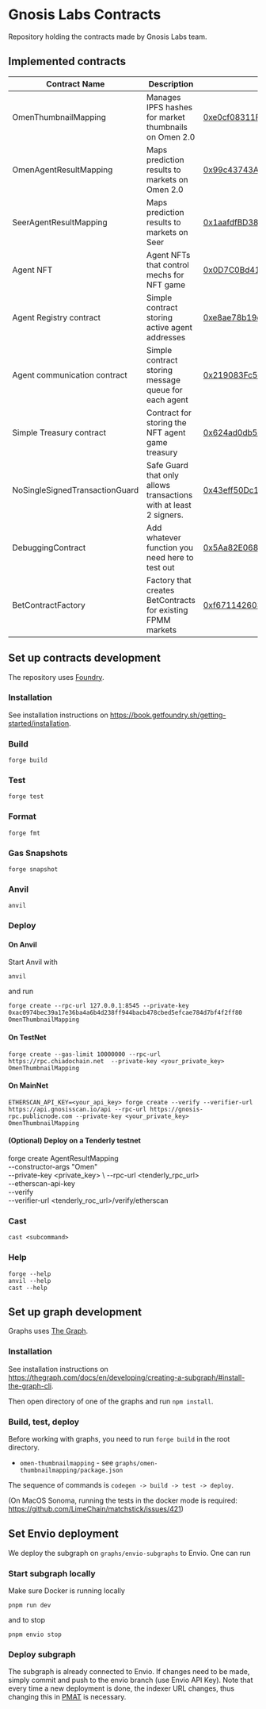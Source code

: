 # Gnosis Labs Contracts

Repository holding the contracts made by Gnosis Labs team.

## Implemented contracts

| Contract Name           | Description                                           | Mainnet Address                                                                                                           | TheGraph                                                                                     |
|-------------------------|-------------------------------------------------------|---------------------------------------------------------------------------------------------------------------------------|----------------------------------------------------------------------------------------------|
| OmenThumbnailMapping    | Manages IPFS hashes for market thumbnails on Omen 2.0 | [0xe0cf08311F03850497B0ed6A2cf067f1750C3eFc](https://gnosisscan.io/address/0xe0cf08311f03850497b0ed6a2cf067f1750c3efc#code) | [omen-thumbnailmapping](https://thegraph.com/studio/subgraph/omen-thumbnailmapping/)         |
| OmenAgentResultMapping  | Maps prediction results to markets on Omen 2.0        | [0x99c43743A2dbd406160CC43cf08113b17178789c](https://gnosisscan.io/address/0x99c43743A2dbd406160CC43cf08113b17178789c#code) | TBA     |
| SeerAgentResultMapping  | Maps prediction results to markets on Seer        | [0x1aafdfBD38EE92A4a74A44A1614E00894205074e](https://gnosisscan.io/address/0x1aafdfBD38EE92A4a74A44A1614E00894205074e#code) | TBA     |
| Agent NFT               | Agent NFTs that control mechs for NFT game            | [0x0D7C0Bd4169D090038c6F41CFd066958fe7619D0](https://gnosisscan.io/address/0x0D7C0Bd4169D090038c6F41CFd066958fe7619D0#code) |  |
| Agent Registry contract               | Simple contract storing active agent addresses            | [0xe8ae78b19c997b6da8189b1a644d4076f8bc880e](https://gnosisscan.io/address/0xe8ae78b19c997b6da8189b1a644d4076f8bc880e#code) |  |
| Agent communication contract               | Simple contract storing message queue for each agent            | [0x219083Fc5315fdc145eE5C0eb22CbE12d6115c53](https://gnosisscan.io/address/0x219083Fc5315fdc145eE5C0eb22CbE12d6115c53#code) |  |
| Simple Treasury contract               | Contract for storing the NFT agent game treasury | [0x624ad0db52e6b18afb4d36b8e79d0c2a74f3fc8a](https://gnosisscan.io/address/0x624ad0db52e6b18afb4d36b8e79d0c2a74f3fc8a#code) |  |
| NoSingleSignedTransactionGuard     | Safe Guard that only allows transactions with at least 2 signers. | [0x43eff50Dc1Db7c084d2488792C7df28C0c3558D5](https://gnosisscan.io/address/0x43eff50Dc1Db7c084d2488792C7df28C0c3558D5#code)   | none |
| DebuggingContract     | Add whatever function you need here to test out | [0x5Aa82E068aE6a6a1C26c42E5a59520a74Cdb8998](https://gnosisscan.io/address/0x5Aa82E068aE6a6a1C26c42E5a59520a74Cdb8998#code)   | none |
| BetContractFactory     | Factory that creates BetContracts for existing FPMM markets | [0xf671142603addba312ed8fbfd39c0890c7a46e54](https://gnosis.blockscout.com/address/0xF671142603aDdBa312eD8fBFD39C0890C7A46e54?tab=contract_code)   | none |


## Set up contracts development

The repository uses [Foundry](https://book.getfoundry.sh/).

### Installation

See installation instructions on https://book.getfoundry.sh/getting-started/installation.

### Build

```shell
forge build
```

### Test

```shell
forge test
```

### Format

```shell
forge fmt
```

### Gas Snapshots

```shell
forge snapshot
```

### Anvil

```shell
anvil
```

### Deploy

#### On Anvil

Start Anvil with

```shell
anvil
```

and run

```shell
forge create --rpc-url 127.0.0.1:8545 --private-key 0xac0974bec39a17e36ba4a6b4d238ff944bacb478cbed5efcae784d7bf4f2ff80 OmenThumbnailMapping
```

#### On TestNet

```shell
forge create --gas-limit 10000000 --rpc-url https://rpc.chiadochain.net  --private-key <your_private_key> OmenThumbnailMapping
```

#### On MainNet

```shell
ETHERSCAN_API_KEY=<your_api_key> forge create --verify --verifier-url https://api.gnosisscan.io/api --rpc-url https://gnosis-rpc.publicnode.com --private-key <your_private_key> OmenThumbnailMapping
```

#### (Optional) Deploy on a Tenderly testnet
forge create AgentResultMapping \
--constructor-args "Omen" \
--private-key <private_key> \ 
--rpc-url <tenderly_rpc_url>  \
--etherscan-api-key <tenderly-access-token> \
--verify \
--verifier-url <tenderly_roc_url>/verify/etherscan


### Cast

```shell
cast <subcommand>
```

### Help

```shell
forge --help
anvil --help
cast --help
```

## Set up graph development

Graphs uses [The Graph](https://thegraph.com/docs).

### Installation

See installation instructions on https://thegraph.com/docs/en/developing/creating-a-subgraph/#install-the-graph-cli.

Then open directory of one of the graphs and run `npm install`.

### Build, test, deploy

Before working with graphs, you need to run `forge build` in the root directory.

- `omen-thumbnailmapping` - see `graphs/omen-thumbnailmapping/package.json`

The sequence of commands is `codegen -> build -> test -> deploy`.

(On MacOS Sonoma, running the tests in the docker mode is required: https://github.com/LimeChain/matchstick/issues/421)

## Set Envio deployment

We deploy the subgraph on `graphs/envio-subgraphs` to Envio.
One can run 

### Start subgraph locally

Make sure Docker is running locally

```shell
pnpm run dev
```

and to stop
```
pnpm envio stop
```

### Deploy subgraph

The subgraph is already connected to Envio. If changes need to be made, simply commit and push to the envio branch (use Envio API Key).
Note that every time a new deployment is done, the indexer URL changes, thus changing this in [PMAT](https://github.com/gnosis/prediction-market-agent-tooling) is necessary.